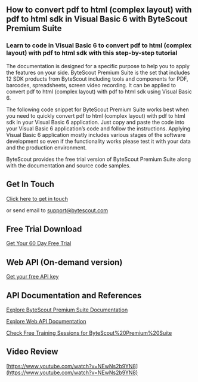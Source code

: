 ## How to convert pdf to html (complex layout) with pdf to html sdk in Visual Basic 6 with ByteScout Premium Suite

### Learn to code in Visual Basic 6 to convert pdf to html (complex layout) with pdf to html sdk with this step-by-step tutorial

The documentation is designed for a specific purpose to help you to apply the features on your side. ByteScout Premium Suite is the set that includes 12 SDK products from ByteScout including tools and components for PDF, barcodes, spreadsheets, screen video recording. It can be applied to convert pdf to html (complex layout) with pdf to html sdk using Visual Basic 6.

The following code snippet for ByteScout Premium Suite works best when you need to quickly convert pdf to html (complex layout) with pdf to html sdk in your Visual Basic 6 application. Just copy and paste the code into your Visual Basic 6 application’s code and follow the instructions. Applying Visual Basic 6 application mostly includes various stages of the software development so even if the functionality works please test it with your data and the production environment.

ByteScout provides the free trial version of ByteScout Premium Suite along with the documentation and source code samples.

## Get In Touch

[Click here to get in touch](https://bytescout.zendesk.com/hc/en-us/requests/new?subject=ByteScout%20Premium%20Suite%20Question)

or send email to [support@bytescout.com](mailto:support@bytescout.com?subject=ByteScout%20Premium%20Suite%20Question) 

## Free Trial Download

[Get Your 60 Day Free Trial](https://bytescout.com/download/web-installer?utm_source=github-readme)

## Web API (On-demand version)

[Get your free API key](https://pdf.co/documentation/api?utm_source=github-readme)

## API Documentation and References

[Explore ByteScout Premium Suite Documentation](https://bytescout.com/documentation/index.html?utm_source=github-readme)

[Explore Web API Documentation](https://pdf.co/documentation/api?utm_source=github-readme)

[Check Free Training Sessions for ByteScout%20Premium%20Suite](https://academy.bytescout.com/)

## Video Review

[https://www.youtube.com/watch?v=NEwNs2b9YN8](https://www.youtube.com/watch?v=NEwNs2b9YN8)